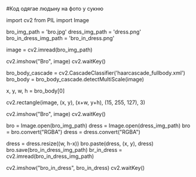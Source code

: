 #Код одягае людыну на фото у сукню

import cv2
from PIL import Image

bro_img_path = 'bro.jpg'
dress_img_path = 'dress.png'
bro_in_dress_img_path = 'bro_in_dress.png'

image = cv2.imread(bro_img_path)

cv2.imshow("Bro", image)
cv2.waitKey()

bro_body_cascade = cv2.CascadeClassifier('haarcascade_fullbody.xml')
bro_body = bro_body_cascade.detectMultiScale(image)

x, y, w, h = bro_body[0]

cv2.rectangle(image, (x, y), (x+w, y+h), (15, 255, 127), 3)

cv2.imshow("Bro", image)
cv2.waitKey()

bro = Image.open(bro_img_path)
dress = Image.open(dress_img_path)
bro = bro.convert("RGBA")
dress = dress.convert("RGBA")

dress = dress.resize((w, h-x))
bro.paste(dress, (x, y), dress)
bro.save(bro_in_dress_img_path)
br_in_dress = cv2.imread(bro_in_dress_img_path)

cv2.imshow("bro_in_dress", bro_in_dress)
cv2.waitKey()
